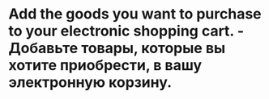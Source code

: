 # Add the goods you want to purchase to your electronic shopping cart. - Добавьте товары, которые вы хотите приобрести, в вашу электронную корзину.
